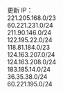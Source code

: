 <p>更新 IP：<br />221.205.168.0/23<br />60.221.231.0/24<br />211.90.146.0/24<br />122.195.22.0/24<br />118.81.184.0/23<br />124.163.207.0/24<br />124.163.208.0/24<br />183.185.14.0/24<br />36.35.38.0/24<br />60.221.195.0/24</p>